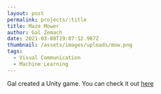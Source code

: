 ```yaml
---
layout: post
permalink: projects/:title
title: Maze Mower
author: Gal Zemach
date: 2021-03-08T19:07:12.907Z
thumbnail: /assets/images/uploads/mow.png
tags:
  - Visual Communication
  - Machine Learning
---
```

Gal created a Unity game. You can check it out [here](https://youtu.be/jgENfKhxZeA)